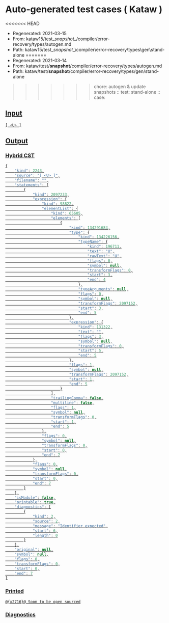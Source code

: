 # Auto-generated test cases ( Kataw )
<<<<<<< HEAD
- Regenerated: 2021-03-15
- From: kataw15/test\__snapshot__/compiler/error-recovery/types/autogen.md
- Path: kataw15/test\__snapshot__\compiler\error-recovery\types\gen\stand-alone
=======
- Regenerated: 2021-03-14
- From: kataw/test/__snapshot__/compiler/error-recovery/types/autogen.md
- Path: kataw/test/__snapshot__/compiler/error-recovery/types/gen/stand-alone
>>>>>>> chore: autogen & update snapshots
> :: test: stand-alone
> :: case: <U>
## Input

`````js
[ <U> ]
`````

## Output

### Hybrid CST

```javascript
{
    "kind": 2243,
    "source": "[ <U> ]",
    "filename": "",
    "statements": [
        {
            "kind": 2097233,
            "expression": {
                "kind": 98822,
                "elementList": {
                    "kind": 65605,
                    "elements": [
                        {
                            "kind": 134291684,
                            "type": {
                                "kind": 134226156,
                                "typeName": {
                                    "kind": 196711,
                                    "text": "U",
                                    "rawText": "U",
                                    "flags": 0,
                                    "symbol": null,
                                    "transformFlags": 0,
                                    "start": 3,
                                    "end": 4
                                },
                                "typeArguments": null,
                                "flags": 0,
                                "symbol": null,
                                "transformFlags": 2097152,
                                "start": 3,
                                "end": 5
                            },
                            "expression": {
                                "kind": 131322,
                                "text": "",
                                "flags": 3,
                                "symbol": null,
                                "transformFlags": 0,
                                "start": 5,
                                "end": 5
                            },
                            "flags": 1,
                            "symbol": null,
                            "transformFlags": 2097152,
                            "start": 1,
                            "end": 5
                        }
                    ],
                    "trailingComma": false,
                    "multiline": false,
                    "flags": 1,
                    "symbol": null,
                    "transformFlags": 0,
                    "start": 1,
                    "end": 5
                },
                "flags": 0,
                "symbol": null,
                "transformFlags": 0,
                "start": 0,
                "end": 7
            },
            "flags": 0,
            "symbol": null,
            "transformFlags": 0,
            "start": 0,
            "end": 7
        }
    ],
    "isModule": false,
    "printable": true,
    "diagnostics": [
        {
            "kind": 2,
            "source": 2,
            "message": "Identifier expected",
            "start": 6,
            "length": 0
        }
    ],
    "original": null,
    "symbol": null,
    "flags": 0,
    "transformFlags": 0,
    "start": 0,
    "end": 7
}
```

### Printed

```javascript
@{x2716}@ Soon to be open sourced
```

### Diagnostics

```javascript

```

